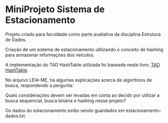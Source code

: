# MiniProjeto Sistema de Estacionamento
Projeto criado para faculdade como parte avaliativa da disciplina Estrutura de Dados.

Criação de um sistema de estacionamento utilizando o conceito de hashing para armazenar informações dos veículos.

A implementação do TAD HashTable utilizada foi baseada neste livro: [TAD HashTable](https://panda.ime.usp.br/panda/static/pythonds_pt/05-OrdenacaoBusca/Hashing.html).

No arquivo LEIA-ME, há algumas explicações acerca de algoritmos de busca, respondendo a pergunta: 

Quais considerações devem ser levadas em conta ao decidir por utilizar a busca sequencial, busca binária e hashing nesse projeto?

Os dados do estacionamento estão sendo guardados em estacionamento-dados.txt. 
